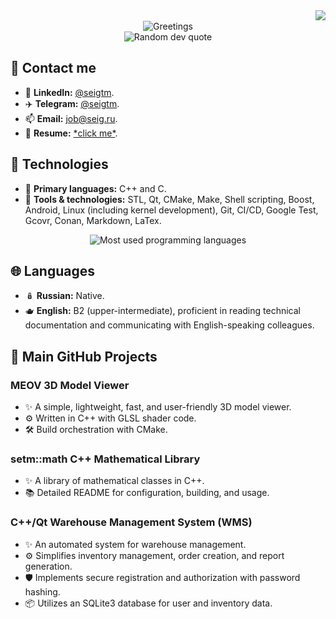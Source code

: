 <img align="right" src="https://visitor-badge.laobi.icu/badge?page_id=seigtm">

<br />

<div align="center">
  <img src="https://readme-typing-svg.herokuapp.com?font=Fira+Code&duration=1000&pause=1000&center=true&vCenter=true&multiline=true&repeat=false&random=false&width=500&height=100&lines=Hello%2C+I'm+Loraineboza+Wilelkwile!+%F0%9F%91%8B;A+C%2B%2B+software+engineer.;Welcome+to+my+%E2%9C%A8GitHub+profile%E2%9C%A8!" alt="Greetings">
</div>

<div align="center">
  <img src="https://quotes-github-readme.vercel.app/api?type=vertical&theme=dracula" alt="Random dev quote">
</div>

## 👥 Contact me

- 🔗 **LinkedIn:** [@seigtm](https://www.linkedin.com/in/seigtm).
- ✈️ **Telegram:** [@seigtm](https://t.me/seigtm).
- 📫 **Email:** [job@seig.ru](mailto:job@seig.ru).
- 📄 **Resume:** [\*click me\*](https://seigtm.github.io).

## 🔧 Technologies

- 🚀 **Primary languages:** C++ and C.
- 🔨 **Tools & technologies:** STL, Qt, CMake, Make, Shell scripting, Boost, Android, Linux (including kernel development), Git, CI/CD, Google Test, Gcovr, Conan, Markdown, LaTex.

<div align="center">
  <img src="https://github-readme-stats.vercel.app/api/top-langs/?username=Lorraineboza&theme=dracula&include_all_commits=true&layout=compact&hide=PureBasic" alt="Most used programming languages">
</div>

## 🌐 Languages

- 🪆 **Russian:** Native.
- 🫖 **English:** B2 (upper-intermediate), proficient in reading technical documentation and communicating with English-speaking colleagues.

## 📁 Main GitHub Projects

### MEOV 3D Model Viewer

- ✨ A simple, lightweight, fast, and user-friendly 3D model viewer.
- ⚙️ Written in C++ with GLSL shader code.
- 🛠️ Build orchestration with CMake.

### setm::math C++ Mathematical Library

- ✨ A library of mathematical classes in C++.
- 📚 Detailed README for configuration, building, and usage.

### C++/Qt Warehouse Management System (WMS)

- ✨ An automated system for warehouse management.
- ⚙️ Simplifies inventory management, order creation, and report generation.
- 🛡️ Implements secure registration and authorization with password hashing.
- 📦 Utilizes an SQLite3 database for user and inventory data.
